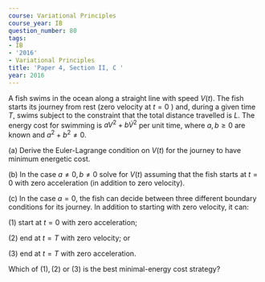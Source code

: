 ```yaml
---
course: Variational Principles
course_year: IB
question_number: 80
tags:
- IB
- '2016'
- Variational Principles
title: 'Paper 4, Section II, C '
year: 2016
---
```




A fish swims in the ocean along a straight line with speed $V(t)$. The fish starts its journey from rest (zero velocity at $t=0$ ) and, during a given time $T$, swims subject to the constraint that the total distance travelled is $L$. The energy cost for swimming is $a V^{2}+b \dot{V}^{2}$ per unit time, where $a, b \geqslant 0$ are known and $a^{2}+b^{2} \neq 0$.

(a) Derive the Euler-Lagrange condition on $V(t)$ for the journey to have minimum energetic cost.

(b) In the case $a \neq 0, b \neq 0$ solve for $V(t)$ assuming that the fish starts at $t=0$ with zero acceleration (in addition to zero velocity).

(c) In the case $a=0$, the fish can decide between three different boundary conditions for its journey. In addition to starting with zero velocity, it can:

(1) start at $t=0$ with zero acceleration;

(2) end at $t=T$ with zero velocity; or

(3) end at $t=T$ with zero acceleration.

Which of $(1),(2)$ or (3) is the best minimal-energy cost strategy?